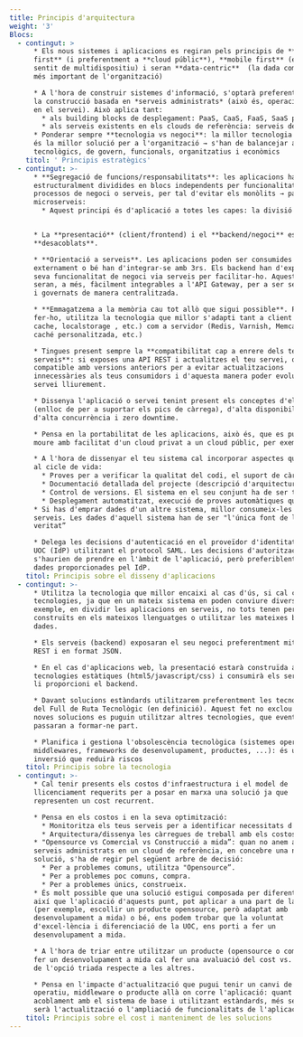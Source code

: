 ```yaml
---
title: Principis d'arquitectura
weight: '3'
Blocs:
  - contingut: >
      * Els nous sistemes i aplicacions es regiran pels principis de **cloud
      first** (i preferentment a **cloud públic**), **mobile first** (en el
      sentit de multidispositiu) i seran **data-centric**  (la dada com a actiu
      més important de l'organització)

      * A l'hora de construir sistemes d'informació, s'optarà preferentment per
      la construcció basada en *serveis administrats* (això és, operació inclosa
      en el servei). Això aplica tant:
        * als building blocks de desplegament: PaaS, CaaS, FaaS, SaaS per sobre de IaaS/VM
        * als serveis existents en els clouds de referència: serveis de notificacions, cues, CDN, storage, …, per sobre de solucions desenvolupades a mida
      * Ponderar sempre **tecnologia vs negoci**: la millor tecnologia no sempre
      és la millor solució per a l'organització → s'han de balancejar aspectes
      tecnològics, de govern, funcionals, organitzatius i econòmics
    titol: ' Principis estratègics'
  - contingut: >-
      * **Segregació de funcions/responsabilitats**: les aplicacions han d'estar
      estructuralment dividides en blocs independents per funcionalitats,
      processos de negoci o serveis, per tal d'evitar els monòlits → patró de
      microserveis:
        * Aquest principi és d'aplicació a totes les capes: la divisió lògica de les funcionalitats també s'hauria de correspondre a una divisió "física” en el desplegament → un servei, una base de dades <br /> <br />


      * La **presentació** (client/frontend) i el **backend/negoci** estaran
      **desacoblats**.

      * **Orientació a serveis**. Les aplicacions poden ser consumides
      externament o bé han d'integrar-se amb 3rs. Els backend han d'exposar la
      seva funcionalitat de negoci via serveis per facilitar-ho. Aquests serveis
      seran, a més, fàcilment integrables a l'API Gateway, per a ser securitzats
      i governats de manera centralitzada.

      * **Emmagatzema a la memòria cau tot allò que sigui possible**. Per
      fer-ho, utilitza la tecnologia que millor s'adapti tant a client (html5
      cache, localstorage , etc.) com a servidor (Redis, Varnish, Memcache,
      caché personalitzada, etc.)

      * Tingues present sempre la **compatibilitat cap a enrere dels teus
      serveis**: si exposes una API REST i actualitzes el teu servei, que sigui
      compatible amb versions anteriors per a evitar actualitzacions
      innecessàries als teus consumidors i d'aquesta manera poder evolucionar el
      servei lliurement.

      * Dissenya l'aplicació o servei tenint present els conceptes d'elasticitat
      (enlloc de per a suportar els pics de càrrega), d'alta disponibilitat,
      d'alta concurrència i zero downtime.

      * Pensa en la portabilitat de les aplicacions, això és, que es puguin
      moure amb facilitat d'un cloud privat a un cloud públic, per exemple.

      * A l'hora de dissenyar el teu sistema cal incorporar aspectes qualitatius
      al cicle de vida:
        * Proves per a verificar la qualitat del codi, el suport de càrrega o requisits no funcionals del sistema.
        * Documentació detallada del projecte (descripció d'arquitectura, document funcional, manual de desplegament, manual d'explotació, …).
        * Control de versions. El sistema en el seu conjunt ha de ser tractat com un producte amb les seves versions majors, menors, etc
        * Desplegament automatitzat, execució de proves automàtiques que verifiquin la instal·lació i integració contínua.
      * Si has d'emprar dades d'un altre sistema, millor consumeix-les via
      serveis. Les dades d'aquell sistema han de ser "l'única font de la
      veritat”

      * Delega les decisions d'autenticació en el proveïdor d'identitat de la
      UOC (IdP) utilitzant el protocol SAML. Les decisions d'autorització
      s'haurien de prendre en l'àmbit de l'aplicació, però preferiblent amb les
      dades proporcionades pel IdP.
    titol: Principis sobre el disseny d'aplicacions
  - contingut: >-
      * Utilitza la tecnologia que millor encaixi al cas d'ús, si cal combinant
      tecnologies, ja que en un mateix sistema en poden conviure diverses: per
      exemple, en dividir les aplicacions en serveis, no tots tenen perquè estar
      construïts en els mateixos llenguatges o utilitzar les mateixes bases de
      dades.

      * Els serveis (backend) exposaran el seu negoci preferentment mitjançant
      REST i en format JSON.

      * En el cas d'aplicacions web, la presentació estarà construïda amb
      tecnologies estàtiques (html5/javascript/css) i consumirà els serveis que
      li proporcioni el backend.

      * Davant solucions estàndards utilitzarem preferentment les tecnologies
      del Full de Ruta Tecnològic (en definició). Aquest fet no exclou que per a
      noves solucions es puguin utilitzar altres tecnologies, que eventualment
      passaran a formar-ne part.

      * Planifica i gestiona l'obsolescència tecnològica (sistemes operatius,
      middlewares, frameworks de desenvolupament, productes, ...): és una
      inversió que reduirà riscos
    titol: Principis sobre la tecnologia
  - contingut: >-
      * Cal tenir presents els costos d'infraestructura i el model de
      llicenciament requerits per a posar en marxa una solució ja que
      representen un cost recurrent.

      * Pensa en els costos i en la seva optimització:
        * Monitoritza els teus serveis per a identificar necessitats d'ampliació o reducció de recursos i poder ajustar els costos en conseqüència
        * Arquitectura/dissenya les càrregues de treball amb els costos en ment
      * "Opensource vs Comercial vs Construcció a mida”: quan no anem a SaaS o
      serveis administrats en un cloud de referència, en concebre una nova
      solució, s'ha de regir pel següent arbre de decisió:
        * Per a problemes comuns, utilitza "Opensource”.
        * Per a problemes poc comuns, compra.
        * Per a problemes únics, construeix.
      * És molt possible que una solució estigui composada per diferents peces,
      així que l'aplicació d'aquests punt, pot aplicar a una part de la solució
      (per exemple, escollir un producte opensource, però adaptat amb
      desenvolupament a mida) o bé, ens podem trobar que la voluntat
      d'excel·lència i diferenciació de la UOC, ens porti a fer un
      desenvolupament a mida.

      * A l'hora de triar entre utilitzar un producte (opensource o comercial) o
      fer un desenvolupament a mida cal fer una avaluació del cost vs. benefici
      de l'opció triada respecte a les altres.

      * Pensa en l'impacte d'actualització que pugui tenir un canvi de sistema
      operatiu, middleware o producte allà on corre l'aplicació: quant menys
      acoblament amb el sistema de base i utilitzant estàndards, més senzilla
      serà l'actualització o l'ampliació de funcionalitats de l'aplicació.
    titol: Principis sobre el cost i manteniment de les solucions
---
```

 

